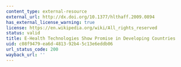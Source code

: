 ```yaml
---
content_type: external-resource
external_url: http://dx.doi.org/10.1377/hlthaff.2009.0894
has_external_license_warning: true
license: https://en.wikipedia.org/wiki/All_rights_reserved
status: valid
title: E-Health Technologies Show Promise in Developing Countries
uid: c08f9479-ea6d-4813-92b4-5c13e6eddb06
url_status_code: 200
wayback_url: ''
---
```


